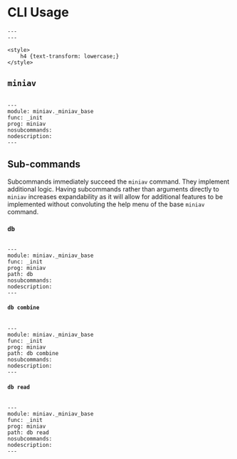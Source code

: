 # CLI Usage

```{raw} html
---
---

<style>
	h4 {text-transform: lowercase;}
</style>
```

## `miniav`

```{autosimple} miniav._miniav_base._init
```

```{argparse}
---
module: miniav._miniav_base
func: _init
prog: miniav
nosubcommands:
nodescription:
---
```

## Sub-commands

Subcommands immediately succeed the `miniav` command. They implement additional logic. Having subcommands rather than arguments directly to `miniav` increases expandability as it will allow for additional features to be implemented without convoluting the help menu of the base `miniav` command.

### `db`

```{autosimple} miniav.db._init
```

```{argparse}
---
module: miniav._miniav_base
func: _init
prog: miniav
path: db
nosubcommands:
nodescription:
---
```

#### `db combine`

```{autosimple} miniav.db._run_combine
```

```{argparse}
---
module: miniav._miniav_base
func: _init
prog: miniav
path: db combine 
nosubcommands:
nodescription:
---
```

#### `db read`

```{autosimple} miniav.db._run_read
```

```{argparse}
---
module: miniav._miniav_base
func: _init
prog: miniav
path: db read 
nosubcommands:
nodescription:
---
```
